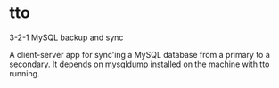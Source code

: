 # tto
3-2-1 MySQL backup and sync

A client-server app for sync'ing a MySQL database from a primary to a secondary.
It depends on mysqldump installed on the machine with tto running.
